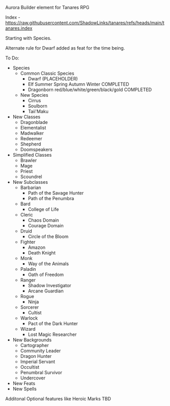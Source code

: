 Aurora Builder element for Tanares RPG

Index -  https://raw.githubusercontent.com/ShadowLinks/tanares/refs/heads/main/tanares.index

Starting with Species.

Alternate rule for Dwarf added as feat for the time being.

To Do:
- Species
    - Common Classic Species
        - Dwarf (PLACEHOLDER)
        - Elf Summer Spring Autumn Winter COMPLETED
        - Dragonborn red/blue/white/green/black/gold COMPLETED
    - New Species
        - Cirrus
        - Soulborn
        - Taii'Maku
- New Classes
    - Dragonblade
    - Elementalist
    - Madwalker
    - Redeemer
    - Shepherd
    - Doomspeakers
- Simplified Classes
    - Brawler
    - Mage
    - Priest
    - Scoundrel
- New Subclasses
    - Barbarian
        - Path of the Savage Hunter
        - Path of the Penumbra
    - Bard
        - College of Life
    - Cleric
        - Chaos Domain
        - Courage Domain
    - Druid
        - Circle of the Bloom
    - Fighter
        - Amazon
        - Death Knight
    - Monk
        - Way of the Animals
    - Paladin
        - Oath of Freedom
    - Ranger
        - Shadow Investigator
        - Arcane Guardian
    - Rogue
        - Ninja
    - Sorcerer
        - Cultist
    - Warlock
        - Pact of the Dark Hunter
    - Wizard
        - Lost Magic Researcher
- New Backgrounds
    - Cartographer
    - Community Leader
    - Dragon Hunter
    - Imperial Servant
    - Occultist
    - Penumbral Survivor
    - Undercover
- New Feats
- New Spells

Additonal Optional features like Heroic Marks TBD